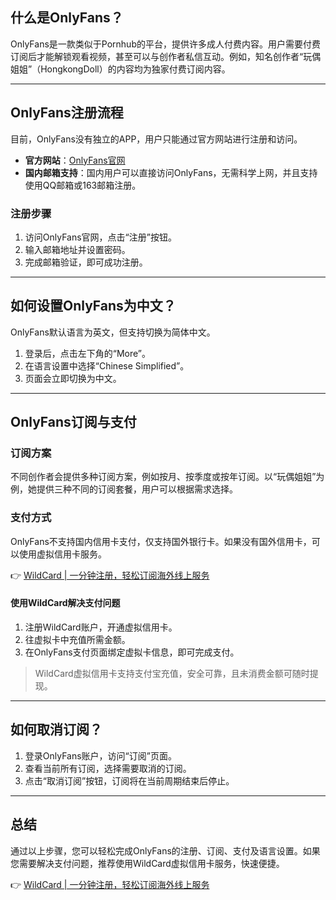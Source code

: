 ## 什么是OnlyFans？

OnlyFans是一款类似于Pornhub的平台，提供许多成人付费内容。用户需要付费订阅后才能解锁观看视频，甚至可以与创作者私信互动。例如，知名创作者“玩偶姐姐”（HongkongDoll）的内容均为独家付费订阅内容。

---

## OnlyFans注册流程

目前，OnlyFans没有独立的APP，用户只能通过官方网站进行注册和访问。

- **官方网站**：[OnlyFans官网](https://onlyfans.com/)
- **国内邮箱支持**：国内用户可以直接访问OnlyFans，无需科学上网，并且支持使用QQ邮箱或163邮箱注册。

### 注册步骤

1. 访问OnlyFans官网，点击“注册”按钮。
2. 输入邮箱地址并设置密码。
3. 完成邮箱验证，即可成功注册。

---

## 如何设置OnlyFans为中文？

OnlyFans默认语言为英文，但支持切换为简体中文。

1. 登录后，点击左下角的“More”。
2. 在语言设置中选择“Chinese Simplified”。
3. 页面会立即切换为中文。

---

## OnlyFans订阅与支付

### 订阅方案

不同创作者会提供多种订阅方案，例如按月、按季度或按年订阅。以“玩偶姐姐”为例，她提供三种不同的订阅套餐，用户可以根据需求选择。

### 支付方式

OnlyFans不支持国内信用卡支付，仅支持国外银行卡。如果没有国外信用卡，可以使用虚拟信用卡服务。

👉 [WildCard | 一分钟注册，轻松订阅海外线上服务](https://bit.ly/bewildcard)

#### 使用WildCard解决支付问题

1. 注册WildCard账户，开通虚拟信用卡。
2. 往虚拟卡中充值所需金额。
3. 在OnlyFans支付页面绑定虚拟卡信息，即可完成支付。

> WildCard虚拟信用卡支持支付宝充值，安全可靠，且未消费金额可随时提现。

---

## 如何取消订阅？

1. 登录OnlyFans账户，访问“订阅”页面。
2. 查看当前所有订阅，选择需要取消的订阅。
3. 点击“取消订阅”按钮，订阅将在当前周期结束后停止。

---

## 总结

通过以上步骤，您可以轻松完成OnlyFans的注册、订阅、支付及语言设置。如果您需要解决支付问题，推荐使用WildCard虚拟信用卡服务，快速便捷。

👉 [WildCard | 一分钟注册，轻松订阅海外线上服务](https://bit.ly/bewildcard)